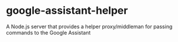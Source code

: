 # google-assistant-helper
A Node.js server that provides a helper proxy/middleman for passing commands to the Google Assistant
